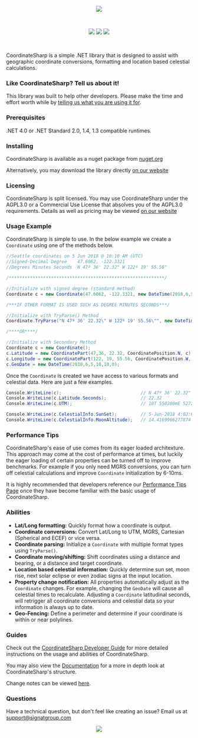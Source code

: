 <p align="center"><img src="https://s8.postimg.cc/y7wuenuzp/LOGO_COORDINATE_SHARP.jpg"></p>
<br/>
<p align="center">
<img src="https://img.shields.io/github/v/release/Tronald/CoordinateSharp?include_prereleases"/>
<img src="https://img.shields.io/nuget/dt/CoordinateSharp"/>
<img src="https://img.shields.io/website?url=https%3A%2F%2Fcoordinatesharp.com%2FDeveloperGuide"/>
</p>
<br/>

CoordinateSharp is a simple .NET library that is designed to assist with geographic coordinate conversions, formatting and location based celestial calculations.

### Like CoordinateSharp? Tell us about it!

This library was built to help other developers. Please make the time and effort worth while by [telling us what you are using it for](https://github.com/Tronald/CoordinateSharp/issues/79).

### Prerequisites
.NET 4.0 or .NET Standard 2.0, 1.4, 1.3 compatible runtimes.

### Installing
CoordinateSharp is available as a nuget package from [nuget.org](https://www.nuget.org/packages/CoordinateSharp/)

Alternatively, you may download the library directly [on our website](https://www.coordinatesharp.com/Download)

### Licensing

CoordinateSharp is split licensed. You may use CoordinateSharp under the AGPL3.0 or a Commercial Use License that absolves you of the AGPL3.0 requirements. Details as well as pricing may be viewed [on our website](https://coordinatesharp.com/Licensing)

### Usage Example


CoordinateSharp is simple to use. In the below example we create a `Coordinate` using one of the methods below.

```csharp
//Seattle coordinates on 5 Jun 2018 @ 10:10 AM (UTC)
//Signed-Decimal Degree    47.6062, -122.3321
//Degrees Minutes Seconds  N 47º 36' 22.32" W 122º 19' 55.56"

/***********************************************************/

//Initialize with signed degree (standard method)
Coordinate c = new Coordinate(47.6062, -122.3321, new DateTime(2018,6,5,10,10,0));

/***IF OTHER FORMAT IS USED SUCH AS DEGREE MINUTES SECONDS***/

//Initialize with TryParse() Method
Coordinate.TryParse("N 47º 36' 22.32\" W 122º 19' 55.56\"", new DateTime(2018,6,5,10,10,0), out c);

/****OR****/

//Initialize with Secondary Method
Coordinate c = new Coordinate();
c.Latitude = new CoordinatePart(47,36, 22.32, CoordinatePosition.N, c);
c.Longitude = new CoordinatePart(122, 19, 55.56, CoordinatePosition.W, c);
c.GeoDate = new DateTime(2018,6,5,10,10,0);
```

Once the `Coordinate` is created we have access to various formats and celestial data. Here are just a few examples.
 
 ```C#
Console.WriteLine(c);                              // N 47º 36' 22.32" W 122º 19' 55.56"
Console.WriteLine(c.Latitude.Seconds);             // 22.32
Console.WriteLine(c.UTM);                          // 10T 550200mE 5272748mN

Console.WriteLine(c.CelestialInfo.SunSet);         // 5-Jun-2018 4:02:00 AM
Console.WriteLine(c.CelestialInfo.MoonAltitude);   // 14.4169966277874
```

### Performance Tips

CoordinateSharp's ease of use comes from its eager loaded architexture. This approach may come at the cost of performance at times, but luckily the eager loading of certain properties can be turned off to improve benchmarks. For example if you only need MGRS conversions, you can turn off celestial calculations and improve `Coordinate` initialization by 6-10ms.

It is highly recommended that developers reference our [Performance Tips Page](https://coordinatesharp.com/Performance) once they have become familiar with the basic usage of 
CoordinateSharp.

### Abilities
 
* **Lat/Long formatting:** Quickly format how a coordinate is output.
* **Coordinate conversions:** Convert Lat/Long to UTM, MGRS, Cartesian (Spherical and ECEF) or vice versa.
* **Coordinate parsing:** Initialize a `Coordinate` with multiple format types using `TryParse()`.
* **Coordinate moving/shifting:** Shift coordinates using a distance and bearing, or a distance and target coordinate.
* **Location based celestial information:** Quickly determine sun set, moon rise, next solar eclipse or even zodiac signs at the input location.
* **Property change notification:** All properties automatically adjust as the `Coordinate` changes. For example, changing the `GeoDate` will cause all celestial times to recalculate. Adjusting a `Coordinate` latitudinal seconds, will retrigger all coordinate conversions and celestial data so your information is always up to date. 
* **Geo-Fencing:** Define a perimeter and determine if your coordinate is within or near polylines.

### Guides

Check out the [CoordinateSharp Developer Guide](https://www.coordinatesharp.com/DeveloperGuide) for more detailed instructions on the usage and abilities of CoordinateSharp.

You may also view the [Documentation](https://www.coordinatesharp.com/Help/index.html) for a more in depth look at CoordinateSharp's structure.

Change notes can be viewed [here](https://www.coordinatesharp.com/ChangeNotes).

### Questions

Have a technical question, but don't feel like creating an issue? Email us at support@signatgroup.com
   
<p align="center"><img src="https://s8.postimg.cc/wvf5cfpqt/LOGO_COORDINATE_SHARP_1.jpg"></p>
